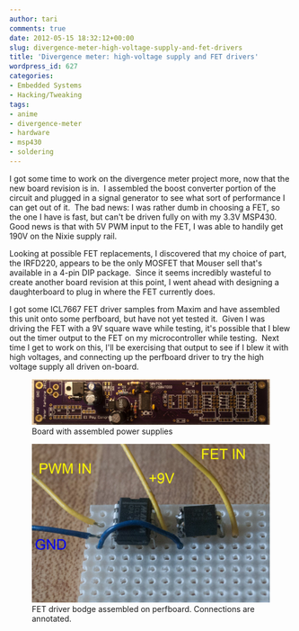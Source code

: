 ```yaml
---
author: tari
comments: true
date: 2012-05-15 18:32:12+00:00
slug: divergence-meter-high-voltage-supply-and-fet-drivers
title: 'Divergence meter: high-voltage supply and FET drivers'
wordpress_id: 627
categories:
- Embedded Systems
- Hacking/Tweaking
tags:
- anime
- divergence-meter
- hardware
- msp430
- soldering
---
```


I got some time to work on the divergence meter project more, now that the new
board revision is in.  I assembled the boost converter portion of the circuit
and plugged in a signal generator to see what sort of performance I can get out
of it.  The bad news: I was rather dumb in choosing a FET, so the one I have is
fast, but can't be driven fully on with my 3.3V MSP430.  Good news is that with
5V PWM input to the FET, I was able to handily get 190V on the Nixie supply
rail.

Looking at possible FET replacements, I discovered that my choice of part, the
IRFD220, appears to be the only MOSFET that Mouser sell that's available in a
4-pin DIP package.  Since it seems incredibly wasteful to create another board
revision at this point, I went ahead with designing a daughterboard to plug in
where the FET currently does.

I got some ICL7667 FET driver samples from Maxim and have assembled this unit
onto some perfboard, but have not yet tested it.  Given I was driving the FET
with a 9V square wave while testing, it's possible that I blew out the timer
output to the FET on my microcontroller while testing.  Next time I get to work
on this, I'll be exercising that output to see if I blew it with high voltages,
and connecting up the perfboard driver to try the high voltage supply all driven
on-board.

<figure>
    <img src="/images/2012/DSC_2917.jpg" />
    <figcaption>Board with assembled power supplies</figcaption>
</figure>

<figure>
    <img src="/images/2012/DSC_3005.jpg" />
    <figcaption>FET driver bodge assembled on perfboard. Connections are
    annotated.</figcaption>
</figure>

